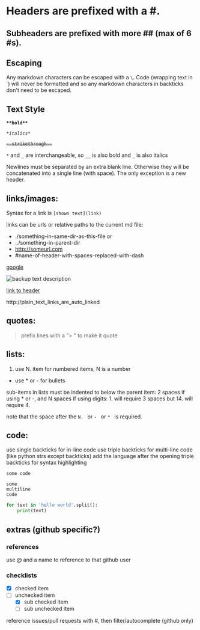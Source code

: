 # Headers are prefixed with a \#.
## Subheaders are prefixed with more \#\# (max of 6 \#s).

## Escaping
Any markdown characters can be escaped with a `\`.
Code (wrapping text in \`) will never be formatted and so any
markdown characters in backticks don't need to be escaped.

## Text Style
**`**bold**`**

*`*italics*`*

~~`~~strikethrough~~`~~

`*` and `_` are interchangeable, so `__` is also bold and `_` is also italics

Newlines must be separated by an extra blank line.
Otherwise they will be concatenated into a single line (with space).
The only exception is a new header.

## links/images:
Syntax for a link is `[shown text](link)`

links can be urls or relative paths to the current md file:
* ./something-in-same-dir-as-this-file or
* ../something-in-parent-dir
* http://someurl.com
* #name-of-header-with-spaces-replaced-with-dash


[google](https://google.com)

![backup text description](https://google.com/favicon.ico)

[link to header](#text-style)

http://plain_text_links_are_auto_linked

## quotes:
> prefix lines with a "> " to make it quote


## lists:
1. use N. item for numbered items, N is a number
* use * or - for bullets

sub-items in lists must be indented to below the parent item:
2 spaces if using \* or \-, and N spaces if using digits: 1.
will require 3 spaces but 14. will require 4.

note that the space after the `N. ` or `- ` or `* ` is required.

## code:
use single backticks for in-line code
use triple backticks for multi-line code (like python strs except backticks)
add the language after the opening triple backticks for syntax highlighting

`some code`
```
some
multiline
code
```
```python
for text in 'hello world'.split():
	print(text)
```

## extras (github specific?)
### references
use @ and a name to reference to that github user
### checklists
- [x] checked item
- [ ] unchecked item
  - [x] sub checked item
  - [ ] sub unchecked item

reference issues/pull requests with #, then filter/autocomplete (github only)
